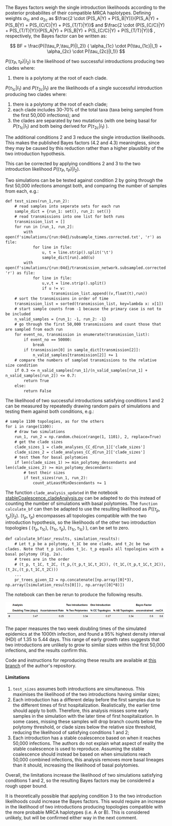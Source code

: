 The Bayes factors weigh the single introduction likelihoods according to the posterior probabilites of their compatible MRCA haplotypes. Defining weights $\alpha_{1c}$ and $\alpha_{2c}$ as $\frac{2 \cdot (P(S_A|Y) + P(S_B|Y))}{P(S_A|Y) + P(S_B|Y) + P(S_{C/C}|Y) + P(S_{T/T}|Y)}$ and $\frac{2 \cdot (P(S_{C/C}|Y) + P(S_{T/T}|Y)}{P(S_A|Y) + P(S_B|Y) + P(S_{C/C}|Y) + P(S_{T/T}|Y)}$ , respectively, the Bayes factor can be written as:

$$
BF = 
\frac{P((\tau_P,\tau_P)|I_2)} 
{ \alpha_{1c} \cdot P(\tau_{1c}|I_1) + \alpha_{2c} \cdot P(\tau_{2c}|I_1)}
$$

$P((\tau_P,\tau_P)|I_2)$ is the likelihood of two successful introductions producing two clades where:
1. there is a polytomy at the root of each clade.

$P(\tau_{1c}|I_1)$ and $P(\tau_{2c}|I_1)$ are the likelihoods of a single successful introduction producing two clades where:
1. there is a polytomy at the root of each clade;
2. each clade includes 30-70% of the total taxa (taxa being sampled from the first 50,000 infections); and
3. the clades are separated by two mutations (with one being basal for $P(\tau_{1c}|I_1)$ and both being derived for $P(\tau_{2c}|I_1)$ ).

The additional conditions 2 and 3 reduce the single introduction likelihoods. This makes the published Bayes factors (4.2 and 4.3) meaningless, since they may be caused by this reduction rather than a higher plausiblity of the two introduction hypothesis.

This can be corrected by applying conditions 2 and 3 to the two introduction likelihood $P((\tau_P,\tau_P)|I_2)$.

Two simulations can be be tested against condition 2 by going through the first 50,000 infections amongst both, and comparing the number of samples from each, e.g.:
```
def test_sizes(run_1,run_2):
    # read samples into seperate sets for each run
    sample_dict = {run_1: set(), run_2: set()}
    # read transmissions into one list for both runs
    transmission_list = []
    for run in [run_1, run_2]:
        with open(f'simulations/{run:04d}/subsample_times.corrected.txt', 'r') as file:
            for line in file:
                u, t = line.strip().split('\t')
                sample_dict[run].add(u)
        with open(f'simulations/{run:04d}/transmission_network.subsampled.corrected.txt', 'r') as file:
            for line in file:
                u,v,t = line.strip().split()
                if u != v:
                    transmission_list.append((v,float(t),run))
    # sort the transmissions in order of time
    transmission_list = sorted(transmission_list, key=lambda x: x[1])
    # start sample counts from -1 because the primary case is not to be included 
    n_valid_samples = {run_1: -1, run_2: -1}
    # go through the first 50,000 transmissions and count those that are sampled from each run
    for event_no, transmission in enumerate(transmission_list):
        if event_no == 50000:
            break
        if transmission[0] in sample_dict[transmission[2]]:
            n_valid_samples[transmission[2]] += 1
    # compare the numbers of sampled transmissions to the relative size condition 
    if 0.3 <= n_valid_samples[run_1]/(n_valid_samples[run_1] + n_valid_samples[run_2]) <= 0.7:
        return True
    else:
        return False
```

The likelihood of two successful introductions satisfying conditions 1 and 2 can be measured by repeatedly drawing random pairs of simulations and testing them against both conditions, e.g.:
```
# sample 1100 topologies, as for the others
for i in range(1100):
    # draw two simulations
    run_1, run_2 = np.random.choice(range(1, 1101), 2, replace=True)
    # get the clade sizes
    clade_sizes_1 = clade_analyses_CC_d[run_1]['clade_sizes'] 
    clade_sizes_2 = clade_analyses_CC_d[run_2]['clade_sizes']
    # test them for basal polytomies
    if len(clade_sizes_1) >= min_polytomy_descendants and len(clade_sizes_2) >= min_polytomy_descendants: 
        # test their sizes
        if test_sizes(run_1, run_2):
            count_atLeastMinDescendants += 1
```

The function `clade_analysis_updated` in the notebook [stableCoalescence_cladeAnalysis.py](https://github.com/nizzaneela/multi-introduction/blob/corrected/FAVITES-COVID-Lite/scripts/stableCoalescence_cladeAnalysis.py) can be adapted to do this instead of counting the number of simulations with basal polytomies. The `function calculate_bf` can then be adapted to use the resulting likelihood as $P((\tau_p,\tau_p)|I_2)$. $(\tau_p,\tau_p)$ encompasses all topologies compatible with the two introduction hypothesis, so the likelihoods of the other two introduction topologies ( $(\tau_p,\tau_{1c})$, $(\tau_{1c},\tau_p)$, $(\tau_{1c},\tau_{1c})$ ), can be set to zero.
```
def calculate_bf(asr_results, simulation_results):
    # Let t_p be a polytomy, t_1C be one clade, and t_2c be two clades. Note that t_p includes t_1c. t_p equals all topologies with a basal polytomy (Fig. 2a). 
    # trees are in the order
    # (t_p, t_1C, t_2C, (t_p,(t_p,t_1C,t_2C)), (t_1C,(t_p,t_1C,t_2C)), (t_2c,(t_p,t_1C,t_2C)))
    ...
    pr_trees_given_I2 = np.concatenate([np.array([0]*3), np.array([simulation_results[0]]), np.array([0]*8)])
```

The notebook can then be rerun to produce the following results.

![](results2.png)

The paper measures the two week doubling times of the simulated epidemics at the 1000th infection, and found a 95% highest density interval (HDI) of 1.35 to 5.44 days. This range of early growth rates suggests that two introductions are unlikely to grow to similar sizes within the first 50,000 infections, and the results confirm this.

Code and instructions for reproducing these results are available at [this branch](https://github.com/nizzaneela/multi-introduction/tree/corrected_with_relative_size_condition) of the author's repository.

#### Limitations
1. `test_sizes` assumes both introductions are simultaneous. This maximises the likelihood of the two introductions having similar sizes;
2. Each introduction has a different delay before the first samples due to the different times of first hospitalization. Realistically, the earlier time should apply to both. Therefore, this analysis misses some early samples in the simulation with the later time of first hospitalization. In some cases, missing these samples will drop branch counts below the polytomy threshold, or clade sizes below the relative size threshold, reducing the likelihood of satisfying conditions 1 and 2;
3. Each introduction has a stable coalescence based on when it reaches 50,000 infections. The authors do not explain what aspect of reality the stable coalescence is used to reproduce. Assuming the stable coalescence should instead be based on when simulations reach 50,000 combined infections, this analysis removes more basal lineages than it should, increasing the likelihood of basal polytomies.

Overall, the limitations increase the likelihood of two simulations satisfying conditions 1 and 2, so the resulting Bayes factors may be considered a rough upper bound.

It is theoretically possible that applying condition 3 to the two introduction likelihoods could increase the Bayes factors. This would require an increase in the likelihood of two introductions producing topologies compatible with the more probable MRCA haplotypes (i.e. A or B). This is considered unlikely, but will be confirmed either way in the next comment.
